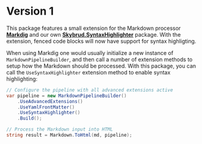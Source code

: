 # Version 1

This package features a small extension for the Markdown processor [**Markdig**](https://github.com/lunet-io/markdig) and our own [**Skybrud.SyntaxHighlighter**](https://packages.limbo.works/skybrud.syntaxHighlighter/) package. With the extension, fenced code blocks will now have support for syntax highligting.

When using Markdig one would usually initialize a new instance of `MarkdownPipelineBuilder`, and then call a number of extension methods to setup how the Markdown should be processed. With this package, you can call the `UseSyntaxHighlighter` extension method to enable syntax highlighting:

```csharp
// Configure the pipeline with all advanced extensions active
var pipeline = new MarkdownPipelineBuilder()
    .UseAdvancedExtensions()
    .UseYamlFrontMatter()
    .UseSyntaxHighlighter()
    .Build();

// Process the Markdown input into HTML
string result = Markdown.ToHtml(md, pipeline);

```
